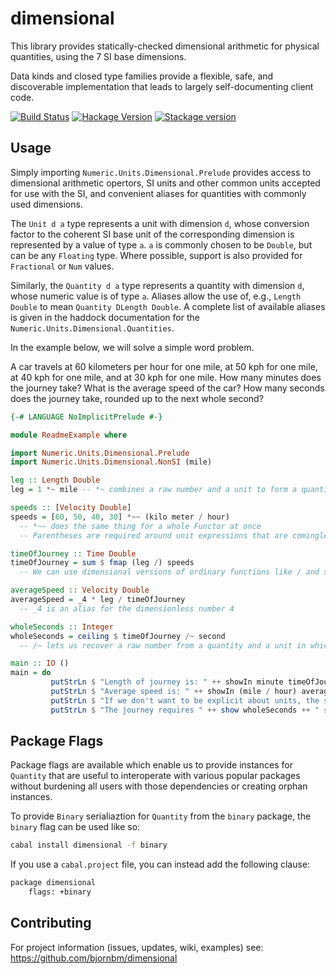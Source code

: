 # dimensional

This library provides statically-checked dimensional arithmetic for physical quantities, using the 7 SI base dimensions.

Data kinds and closed type families provide a flexible, safe, and discoverable implementation that leads to largely self-documenting
client code.

[![Build Status](https://api.travis-ci.com/bjornbm/dimensional.svg?branch=master)](https://app.travis-ci.com/github/bjornbm/dimensional)
[![Hackage Version](https://img.shields.io/hackage/v/dimensional.svg)](https://hackage.haskell.org/package/dimensional)
[![Stackage version](https://www.stackage.org/package/dimensional/badge/lts?label=Stackage)](https://www.stackage.org/package/dimensional)

## Usage

Simply importing `Numeric.Units.Dimensional.Prelude` provides access to dimensional arithmetic opertors, SI units and other common units
accepted for use with the SI, and convenient aliases for quantities with commonly used dimensions.

The `Unit d a` type represents a unit with dimension `d`, whose conversion factor to the coherent SI base unit of the corresponding dimension
is represented by a value of type `a`. `a` is commonly chosen to be `Double`, but can be any `Floating` type. Where possible, support is also
provided for `Fractional` or `Num` values.

Similarly, the `Quantity d a` type represents a quantity with dimension `d`, whose numeric value is of type `a`. Aliases allow the use of, e.g.,
`Length Double` to mean `Quantity DLength Double`. A complete list of available aliases is given in the haddock documentation for the
`Numeric.Units.Dimensional.Quantities`.

In the example below, we will solve a simple word problem.

A car travels at 60 kilometers per hour for one mile, at 50 kph for one mile,
at 40 kph for one mile, and at 30 kph for one mile. How many minutes does the journey take?
What is the average speed of the car? How many seconds does the journey take, rounded up to the next whole second?

```haskell
{-# LANGUAGE NoImplicitPrelude #-}

module ReadmeExample where

import Numeric.Units.Dimensional.Prelude
import Numeric.Units.Dimensional.NonSI (mile)

leg :: Length Double
leg = 1 *~ mile -- *~ combines a raw number and a unit to form a quantity

speeds :: [Velocity Double]
speeds = [60, 50, 40, 30] *~~ (kilo meter / hour)
  -- *~~ does the same thing for a whole Functor at once
  -- Parentheses are required around unit expressions that are comingled with *~, /~, *~~, or /~~ operations

timeOfJourney :: Time Double
timeOfJourney = sum $ fmap (leg /) speeds
  -- We can use dimensional versions of ordinary functions like / and sum to combine quantities

averageSpeed :: Velocity Double
averageSpeed = _4 * leg / timeOfJourney
  -- _4 is an alias for the dimensionless number 4

wholeSeconds :: Integer
wholeSeconds = ceiling $ timeOfJourney /~ second
  -- /~ lets us recover a raw number from a quantity and a unit in which it should be expressed

main :: IO ()
main = do
         putStrLn $ "Length of journey is: " ++ showIn minute timeOfJourney
         putStrLn $ "Average speed is: " ++ showIn (mile / hour) averageSpeed
         putStrLn $ "If we don't want to be explicit about units, the show instance uses the SI basis: " ++ show averageSpeed
         putStrLn $ "The journey requires " ++ show wholeSeconds ++ " seconds, rounded up to the nearest second."
```

## Package Flags

Package flags are available which enable us to provide instances for `Quantity` that are useful to interoperate with various popular packages without burdening all users with those dependencies or creating orphan instances.

To provide `Binary` serialiaztion for `Quantity` from the `binary` package, the `binary` flag can be used like so:

```bash
cabal install dimensional -f binary
```

If you use a `cabal.project` file, you can instead add the following clause:

```txt
package dimensional
    flags: +binary
```

## Contributing

For project information (issues, updates, wiki, examples) see:
  https://github.com/bjornbm/dimensional
